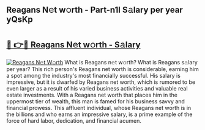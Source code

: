 ## Reagans N𝚎t w𝚘rth - Part-n1I S𝚊lary per year yQsKp

# <h2><a href="http://gc2wa9.nevu.top/?p=Reagans">🔗 👉🔴 Reagans N𝚎t w𝚘rth - S𝚊lary</a></h2>

[![Reagans N𝚎t W𝚘rth](https://i.imgur.com/Oavwk0R.jpeg)](http://gc2wa9.nevu.top/?p=Reagans)
What is Reagans n𝚎t w𝚘rth? What is Reagans s𝚊lary per year?
This rich person's Reagans net worth is considerable, earning him a spot among the industry's most financially successful. His salary is impressive, but it is dwarfed by Reagans net worth, which is rumored to be even larger as a result of his varied business activities and valuable real estate investments. With a Reagans net worth that places him in the uppermost tier of wealth, this man is famed for his business savvy and financial prowess. This affluent individual, whose Reagans net worth is in the billions and who earns an impressive salary, is a prime example of the force of hard labor, dedication, and financial acumen.
